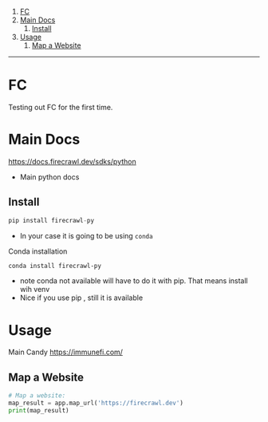 
1. [FC](#fc)
2. [Main Docs](#main-docs)
   1. [Install](#install)
3. [Usage](#usage)
   1. [Map a Website](#map-a-website)

----

# FC 

Testing out FC for the first time.

# Main Docs 

https://docs.firecrawl.dev/sdks/python
- Main python docs 

## Install 

```py 
pip install firecrawl-py
```
- In your case it is going to be using `conda`

Conda installation 
```sh 
conda install firecrawl-py
```
- note conda not available will have to do it with pip. That means install wih venv
- Nice if you use pip , still it is available 
  
 # Usage 

 Main Candy 
 https://immunefi.com/
 
 ## Map a Website 

 ```py 
# Map a website:
map_result = app.map_url('https://firecrawl.dev')
print(map_result)

 ```